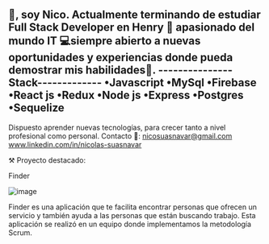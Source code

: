 👋, soy Nico.
Actualmente terminando de estudiar Full Stack Developer en Henry 🔰 apasionado del mundo IT 💻siempre abierto a nuevas oportunidades y experiencias donde pueda demostrar mis habilidades🚀.
---------------Stack-------------
•Javascript
•MySql
•Firebase
•React js
•Redux
•Node js
•Express
•Postgres
•Sequelize
--------------------------------------
Dispuesto aprender nuevas tecnologías, para crecer tanto a nivel profesional como personal.
Contacto 📨: nicosuasnavar@gmail.com
www.linkedin.com/in/nicolas-suasnavar

⚒ Proyecto destacado:

Finder 

![image](https://user-images.githubusercontent.com/92541690/174803954-2cbb4821-456d-4077-a64a-fda97a43a66b.png)

Finder es una aplicación que te facilita encontrar personas que ofrecen un servicio y también ayuda a las personas que están buscando trabajo. Esta aplicación se realizó en un equipo donde implementamos la metodología Scrum.
